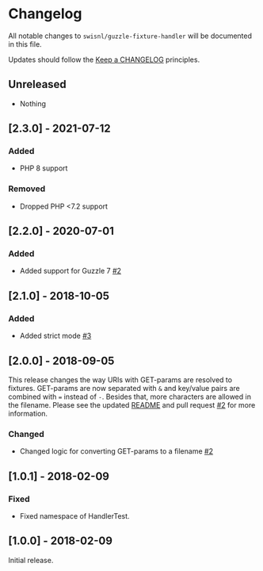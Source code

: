 # Changelog

All notable changes to `swisnl/guzzle-fixture-handler` will be documented in this file.

Updates should follow the [Keep a CHANGELOG](http://keepachangelog.com/) principles.

## Unreleased

- Nothing

## [2.3.0] - 2021-07-12

### Added
- PHP 8 support

### Removed
- Dropped PHP <7.2 support

## [2.2.0] - 2020-07-01

### Added
- Added support for Guzzle 7 [#2](https://github.com/swisnl/guzzle-fixture-handler/pull/2)

## [2.1.0] - 2018-10-05

### Added
- Added strict mode [#3](https://github.com/swisnl/php-http-fixture-client/pull/3)

## [2.0.0] - 2018-09-05

This release changes the way URIs with GET-params are resolved to fixtures. GET-params are now separated with `&` and key/value pairs are combined with `=` instead of `-`. Besides that, more characters are allowed in the filename. Please see the updated [README](https://github.com/swisnl/php-http-fixture-client/blob/master/README.md) and pull request [#2](https://github.com/swisnl/php-http-fixture-client/pull/2) for more information.

### Changed
- Changed logic for converting GET-params to a filename [#2](https://github.com/swisnl/php-http-fixture-client/pull/2)

## [1.0.1] - 2018-02-09

### Fixed
- Fixed namespace of HandlerTest.

## [1.0.0] - 2018-02-09

Initial release.
